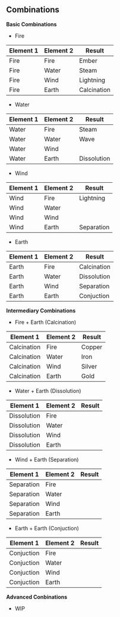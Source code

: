 ## Combinations

**Basic Combinations**

* Fire

| Element 1 | Element 2 | Result      |
|-----------|-----------|-------------|
| Fire      | Fire      | Ember       |
| Fire      | Water     | Steam       |
| Fire      | Wind      | Lightning   |
| Fire      | Earth     | Calcination |

* Water

| Element 1 | Element 2 | Result      |
|-----------|-----------|-------------|
| Water     | Fire      | Steam       |
| Water     | Water     | Wave        |
| Water     | Wind      |             |
| Water     | Earth     | Dissolution |

* Wind

| Element 1 | Element 2 | Result     |
|-----------|-----------|------------|
| Wind      | Fire      | Lightning  |
| Wind      | Water     |            |
| Wind      | Wind      |            |
| Wind      | Earth     | Separation |

* Earth

| Element 1 | Element 2 | Result      |
|-----------|-----------|-------------|
| Earth     | Fire      | Calcination |
| Earth     | Water     | Dissolution |
| Earth     | Wind      | Separation  |
| Earth     | Earth     | Conjuction  |

**Intermediary Combinations**

* Fire + Earth (Calcination)

| Element 1   | Element 2 | Result |
|-------------|-----------|--------|
| Calcination | Fire      | Copper |
| Calcination | Water     | Iron   |
| Calcination | Wind      | Silver |
| Calcination | Earth     | Gold   |

* Water + Earth (Dissolution)

| Element 1   | Element 2 | Result |
|-------------|-----------|--------|
| Dissolution | Fire      |        |
| Dissolution | Water     |        |
| Dissolution | Wind      |        |
| Dissolution | Earth     |        |

* Wind + Earth (Separation)

| Element 1  | Element 2 | Result |
|------------|-----------|--------|
| Separation | Fire      |        |
| Separation | Water     |        |
| Separation | Wind      |        |
| Separation | Earth     |        |

* Earth + Earth (Conjuction)

| Element 1  | Element 2 | Result |
|------------|-----------|--------|
| Conjuction | Fire      |        |
| Conjuction | Water     |        |
| Conjuction | Wind      |        |
| Conjuction | Earth     |        |

**Advanced Conbinations**

* WIP

